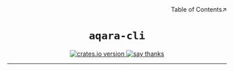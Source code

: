 <div style="text-align: right;">Table of Contents↗️</div>

<h1 style="text-align: center;"><code>aqara-cli</code></h1>

<div style="text-align: center;">
  <a href="https://crates.io/crates/aqara">
    <img src="https://img.shields.io/crates/v/aqara-cli.svg" alt="crates.io version">
  </a>
  <a href="mailto:lvillis@outlook.com?subject=Thanks%20for%20aqara-sdk-rust!">
    <img src="https://img.shields.io/badge/Say%20Thanks-!-1EAEDB.svg" alt="say thanks">
  </a>
</div>

---
